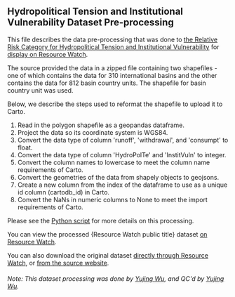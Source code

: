 ## Hydropolitical Tension and Institutional Vulnerability Dataset Pre-processing
This file describes the data pre-processing that was done to [the Relative Risk Category for Hydropolitical Tension and Institutional Vulnerability](http://transboundarywaters.science.oregonstate.edu/content/transboundary-waters-assessment-programme-river-basins-component) for [display on Resource Watch](http://resourcewatch.org/data/explore/bc30d648-2a4f-4f5f-8a1c-b7a471e412bd).

The source provided the data in a zipped file containing two shapefiles - one of which contains the data for 310 international basins and the other contains the data for 812 basin country units. The shapefile for basin country unit was used.

Below, we describe the steps used to reformat the shapefile to upload it to Carto.

1. Read in the polygon shapefile as a geopandas dataframe.
2. Project the data so its coordinate system is WGS84.
3. Convert the data type of column 'runoff', 'withdrawal', and 'consumpt' to float.
2. Convert the data type of column 'HydroPolTe' and 'InstitVuln' to integer.
3. Convert the column names to lowercase to meet the column name requirements of Carto.
4. Convert the geometries of the data from shapely objects to geojsons.
5. Create a new column from the index of the dataframe to use as a unique id column (cartodb_id) in Carto.
6. Convert the NaNs in numeric columns to None to meet the import requirements of Carto.

Please see the [Python script](https://github.com/resource-watch/data-pre-processing/blob/master/wat_065_rw0_hydropoli_tension_and_institu_vulnerability/wat_065_rw0_hydropoli_tension_and_institu_vulnerability_processing.py) for more details on this processing.

You can view the processed {Resource Watch public title} dataset [on Resource Watch](http://resourcewatch.org/data/explore/bc30d648-2a4f-4f5f-8a1c-b7a471e412bd).

You can also download the original dataset [directly through Resource Watch](https://wri-public-data.s3.amazonaws.com/resourcewatch/wat_065_rw0_hydropoli_tension_and_institu_vulnerability.zip), or [from the source website](http://transboundarywaters.science.oregonstate.edu/sites/transboundarywaters.science.oregonstate.edu/files/Database/Data/Spatial/TFDDSpatialData_Public_20181119.zip).

###### Note: This dataset processing was done by [Yujing Wu](https://www.wri.org/profile/yujing-wu), and QC'd by [Yujing Wu](https://www.wri.org/profile/yujing-wu).
